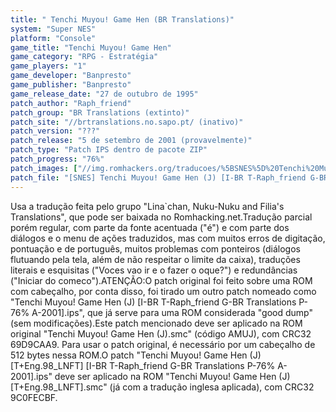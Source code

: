 ```yaml
---
title: " Tenchi Muyou! Game Hen (BR Translations)"
system: "Super NES"
platform: "Console"
game_title: "Tenchi Muyou! Game Hen"
game_category: "RPG - Estratégia"
game_players: "1"
game_developer: "Banpresto"
game_publisher: "Banpresto"
game_release_date: "27 de outubro de 1995"
patch_author: "Raph_friend"
patch_group: "BR Translations (extinto)"
patch_site: "//brtranslations.no.sapo.pt/ (inativo)"
patch_version: "???"
patch_release: "5 de setembro de 2001 (provavelmente)"
patch_type: "Patch IPS dentro de pacote ZIP"
patch_progress: "76%"
patch_images: ["//img.romhackers.org/traducoes/%5BSNES%5D%20Tenchi%20Muyou!%20Game%20Hen%20-%20BR%20Translations%20-%201.png","//img.romhackers.org/traducoes/%5BSNES%5D%20Tenchi%20Muyou!%20Game%20Hen%20-%20BR%20Translations%20-%202.png","//img.romhackers.org/traducoes/%5BSNES%5D%20Tenchi%20Muyou!%20Game%20Hen%20-%20BR%20Translations%20-%203.png"]
patch_file: "[SNES] Tenchi Muyou! Game Hen (J) [I-BR T-Raph_friend G-BR Translations P-76% A-2001].zip"
---
```

Usa a tradução feita pelo grupo "Lina`chan, Nuku-Nuku and Filia's Translations", que pode ser baixada no Romhacking.net.Tradução parcial porém regular, com parte da fonte acentuada ("é") e com parte dos diálogos e o menu de ações traduzidos, mas com muitos erros de digitação, pontuação e de português, muitos problemas com ponteiros (diálogos flutuando pela tela, além de não respeitar o limite da caixa), traduções literais e esquisitas ("Voces vao ir e o fazer o oque?") e redundâncias ("Iniciar do comeco").ATENÇÃO:O patch original foi feito sobre uma ROM com cabeçalho, por conta disso, foi tirado um outro patch nomeado como "Tenchi Muyou! Game Hen (J) [I-BR T-Raph_friend G-BR Translations P-76% A-2001].ips", que já serve para uma ROM considerada "good dump" (sem modificações).Este patch mencionado deve ser aplicado na ROM original "Tenchi Muyou! Game Hen (J).smc" (código AMUJ), com CRC32 69D9CAA9. Para usar o patch original, é necessário por um cabeçalho de 512 bytes nessa ROM.O patch "Tenchi Muyou! Game Hen (J) [T+Eng.98_LNFT] [I-BR T-Raph_friend G-BR Translations P-76% A-2001].ips" deve ser aplicado na ROM "Tenchi Muyou! Game Hen (J) [T+Eng.98_LNFT].smc" (já com a tradução inglesa aplicada), com CRC32 9C0FECBF.